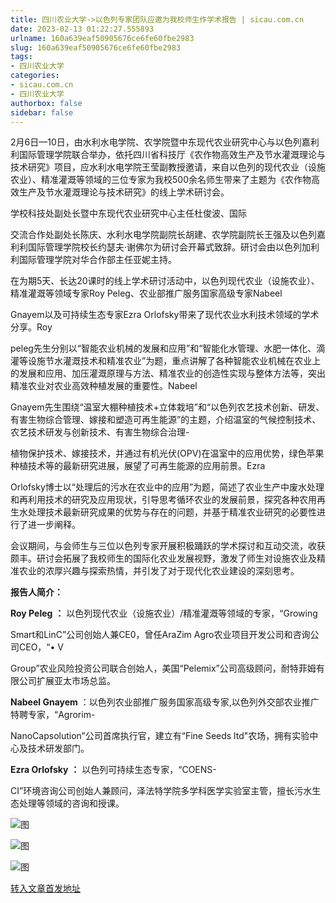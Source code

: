 ```yaml
---
title: 四川农业大学->以色列专家团队应邀为我校师生作学术报告 | sicau.com.cn
date: 2023-02-13 01:22:27.555893
urlname: 160a639eaf50905676ce6fe60fbe2983
slug: 160a639eaf50905676ce6fe60fbe2983
tags: 
- 四川农业大学
categories:
- sicau.com.cn
- 四川农业大学
authorbox: false
sidebar: false
---
```

2月6日—10日，由水利水电学院、农学院暨中东现代农业研究中心与以色列嘉利利国际管理学院联合举办，依托四川省科技厅《农作物高效生产及节水灌溉理论与技术研究》项目，应水利水电学院王莹副教授邀请，来自以色列的现代农业（设施农业）、精准灌溉等领域的三位专家为我校500余名师生带来了主题为《农作物高效生产及节水灌溉理论与技术研究》的线上学术研讨会。

学校科技处副处长暨中东现代农业研究中心主任杜俊波、国际
<!--more-->
交流合作处副处长陈庆、水利水电学院副院长胡建、农学院副院长王强及以色列嘉利利国际管理学院校长约瑟夫·谢佛尔为研讨会开幕式致辞。研讨会由以色列加利利国际管理学院对华合作部主任亚妮主持。

在为期5天、长达20课时的线上学术研讨活动中，以色列现代农业（设施农业）、精准灌溉等领域专家Roy Peleg、农业部推广服务国家高级专家Nabeel

Gnayem以及可持续生态专家Ezra Orlofsky带来了现代农业水利技术领域的学术分享。Roy

peleg先生分别以“智能农业机械的发展和应用”和“智能化水管理、水肥一体化、滴灌等设施节水灌溉技术和精准农业”为题，重点讲解了各种智能农业机械在农业上的发展和应用、加压灌溉原理与方法、精准农业的创造性实现与整体方法等，突出精准农业对农业高效种植发展的重要性。Nabeel

Gnayem先生围绕“温室大棚种植技术+立体栽培”和“以色列农艺技术创新、研发、有害生物综合管理、嫁接和塑造可再生能源”的主题，介绍温室的气候控制技术、农艺技术研发与创新技术、有害生物综合治理-

植物保护技术、嫁接技术，并通过有机光伏(OPV)在温室中的应用优势，绿色苹果种植技术等的最新研究进展，展望了可再生能源的应用前景。Ezra

Orlofsky博士以“处理后的污水在农业中的应用”为题，简述了农业生产中废水处理和再利用技术的研究及应用现状，引导思考循环农业的发展前景，探究各种农用再生水处理技术最新研究成果的优势与存在的问题，并基于精准农业研究的必要性进行了进一步阐释。

会议期间，与会师生与三位以色列专家开展积极踊跃的学术探讨和互动交流，收获颇丰。研讨会拓展了我校师生的国际化农业发展视野，激发了师生对设施农业及精准农业的浓厚兴趣与探索热情，并引发了对于现代化农业建设的深刻思考。

**报告人简介：**

**Roy Peleg** **：** 以色列现代农业（设施农业）/精准灌溉等领域的专家，“Growing

Smart和LinC”公司创始人兼CE0，曾任AraZim Agro农业项目开发公司和咨询公司CEO，“• V

Group”农业风险投资公司联合创始人，美国“Pelemix”公司高级顾问，耐特菲姆有限公司扩展亚太市场总监。

**Nabeel Gnayem** ：以色列农业部推广服务国家高级专家,以色列外交部农业推广特聘专家，“Agrorim-

NanoCapsolution”公司首席执行官，建立有“Fine Seeds ltd"农场，拥有实验中心及技术研发部门。

**Ezra Orlofsky** **：** 以色列可持续生态专家，“COENS-

CI”环境咨询公司创始人兼顾问，泽法特学院多学科医学实验室主管，擅长污水生态处理等领域的咨询和授课。

![图](https://news.sicau.edu.cn/__local/1/8F/8F/CAD8E016FFF184B55C02558C42B_50FAC12E_98D7.jpg)

![图](https://news.sicau.edu.cn/__local/9/58/C5/6253FD793C5F6084328B36D25B7_2E256439_2CAF4.png)

![图](https://news.sicau.edu.cn/__local/0/01/F8/83664A6B355798C27A098AD3753_52E528E8_4BD59.png)

[转入文章首发地址](https://news.sicau.edu.cn/info/1078/70980.htm)